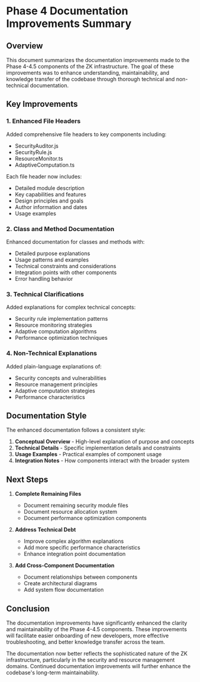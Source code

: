 # Phase 4 Documentation Improvements Summary

## Overview
This document summarizes the documentation improvements made to the Phase 4-4.5 components of the ZK infrastructure. The goal of these improvements was to enhance understanding, maintainability, and knowledge transfer of the codebase through thorough technical and non-technical documentation.

## Key Improvements

### 1. Enhanced File Headers
Added comprehensive file headers to key components including:
- SecurityAuditor.js
- SecurityRule.js
- ResourceMonitor.ts
- AdaptiveComputation.ts

Each file header now includes:
- Detailed module description
- Key capabilities and features
- Design principles and goals
- Author information and dates
- Usage examples

### 2. Class and Method Documentation
Enhanced documentation for classes and methods with:
- Detailed purpose explanations
- Usage patterns and examples
- Technical constraints and considerations
- Integration points with other components
- Error handling behavior

### 3. Technical Clarifications
Added explanations for complex technical concepts:
- Security rule implementation patterns
- Resource monitoring strategies
- Adaptive computation algorithms
- Performance optimization techniques

### 4. Non-Technical Explanations
Added plain-language explanations of:
- Security concepts and vulnerabilities
- Resource management principles
- Adaptive computation strategies
- Performance characteristics

## Documentation Style

The enhanced documentation follows a consistent style:
1. **Conceptual Overview** - High-level explanation of purpose and concepts
2. **Technical Details** - Specific implementation details and constraints
3. **Usage Examples** - Practical examples of component usage
4. **Integration Notes** - How components interact with the broader system

## Next Steps

1. **Complete Remaining Files**
   - Document remaining security module files
   - Document resource allocation system
   - Document performance optimization components

2. **Address Technical Debt**
   - Improve complex algorithm explanations
   - Add more specific performance characteristics
   - Enhance integration point documentation

3. **Add Cross-Component Documentation**
   - Document relationships between components
   - Create architectural diagrams
   - Add system flow documentation

## Conclusion

The documentation improvements have significantly enhanced the clarity and maintainability of the Phase 4-4.5 components. These improvements will facilitate easier onboarding of new developers, more effective troubleshooting, and better knowledge transfer across the team.

The documentation now better reflects the sophisticated nature of the ZK infrastructure, particularly in the security and resource management domains. Continued documentation improvements will further enhance the codebase's long-term maintainability. 